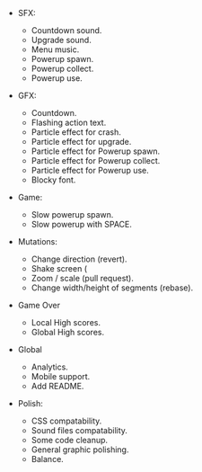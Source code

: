 * SFX:
  * Countdown sound.
  * Upgrade sound.
  * Menu music.
  * Powerup spawn.
  * Powerup collect.
  * Powerup use.

* GFX:
  * Countdown.
  * Flashing action text.
  * Particle effect for crash.
  * Particle effect for upgrade.
  * Particle effect for Powerup spawn.
  * Particle effect for Powerup collect.
  * Particle effect for Powerup use.
  * Blocky font.

* Game:
  * Slow powerup spawn.
  * Slow powerup with SPACE.

* Mutations:
  * Change direction (revert).
  * Shake screen (
  * Zoom / scale (pull request).
  * Change width/height of segments (rebase).

* Game Over
  * Local High scores.
  * Global High scores.

* Global
  * Analytics.
  * Mobile support.
  * Add README.

* Polish:
  * CSS compatability.
  * Sound files compatability.
  * Some code cleanup.
  * General graphic polishing.
  * Balance.


